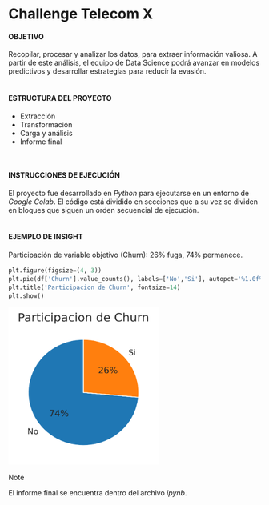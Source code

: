 # Challenge Telecom X
#### OBJETIVO
Recopilar, procesar y analizar los datos, para extraer información valiosa. A partir de este análisis, el equipo de Data Science podrá avanzar en modelos predictivos y desarrollar estrategias para reducir la evasión.
<br/><br/>
#### ESTRUCTURA DEL PROYECTO
+ Extracción
+ Transformación
+ Carga y análisis
+ Informe final
<br>

#### INSTRUCCIONES DE EJECUCIÓN
El proyecto fue desarrollado en *Python* para ejecutarse en un entorno de *Google Colab*. El código está dividido en secciones que a su vez se dividen en bloques que siguen un orden secuencial de ejecución.<br/><br/>

#### EJEMPLO DE INSIGHT
Participación de variable objetivo (Churn): 26% fuga, 74% permanece.
<br/>
```python
plt.figure(figsize=(4, 3))
plt.pie(df['Churn'].value_counts(), labels=['No','Si'], autopct='%1.0f%%', startangle=90)
plt.title('Participacion de Churn', fontsize=14)
plt.show()
```
<img alt='Participacion de churn' src='img/participacion_churn.png' style='width: 300px; height: 315px;' />
<br/>

> [!NOTE]
> El informe final se encuentra dentro del archivo *ipynb*.
